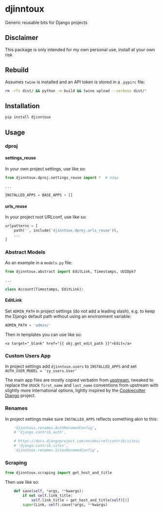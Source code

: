 # djinntoux
Generic reusable bits for Django projects

## Disclaimer
This package is only intended for my own personal use, install at your own risk

## Rebuild
Assumes `twine` is installed and an API token is stored in a `.pypirc` file:

```bash
rm -rfv dist/ && python -m build && twine upload --verbose dist/* 
```

## Installation
```bash
pip install djinntoux
```

## Usage

### dproj

#### settings_reuse
In your own project settings, use like so:
```python
from djinntoux.dproj.settings_reuse import *  # noqa

...

INSTALLED_APPS = BASE_APPS + []
```

#### urls_reuse
In your project root URLconf, use like so:
```python
urlpatterns = [
    path('', include('djinntoux.dproj.urls_reuse')),
    ...
]
```

### Abstract Models
As an example in a `models.py` file:

```python
from djinntoux.abstract import EditLink, Timestamps, UUIDpk7

...

class Account(Timestamps, EditLink):
```

#### EditLink
Set `ADMIN_PATH` in project settings (do not add a leading slash), e.g. to keep the Django default path without using an environment variable:
```python
ADMIN_PATH = 'admin/'
```

Then in templates you can use like so:
```jinja
<a target="_blank" href="{{ obj.get_edit_path }}">Edit</a>
```

### Custom Users App
In project settings add `djinntoux.users` to `INSTALLED_APPS` and set `AUTH_USER_MODEL = 'zy_users.User'`

The main app files are mostly copied verbatim from [upstream](https://github.com/django/django/tree/main/django/contrib/auth), tweaked to replace the stock `first_name` and `last_name` conventions from upstream with slightly more international options, lightly inspired by the [Cookiecutter Django](https://github.com/cookiecutter/cookiecutter-django/blob/master/{{cookiecutter.project_slug}}/{{cookiecutter.project_slug}}/users/models.py#L27) project.

### Renames
In project settings make sure `INSTALLED_APPS` reflects something akin to this:
```python
    'djinntoux.renames.AuthRenamedConfig',
    # 'django.contrib.auth',

    # https://docs.djangoproject.com/en/dev/ref/contrib/sites/
    # 'django.contrib.sites',
    'djinntoux.renames.SitesRenamedConfig',
```

### Scraping
```python
from djinntoux.scraping import get_host_and_title
```

Then use like so:
```python
    def save(self, *args, **kwargs):
        if not self.link_title:
            self.link_title = get_host_and_title(self)[1]
        super(Link, self).save(*args, **kwargs)
```